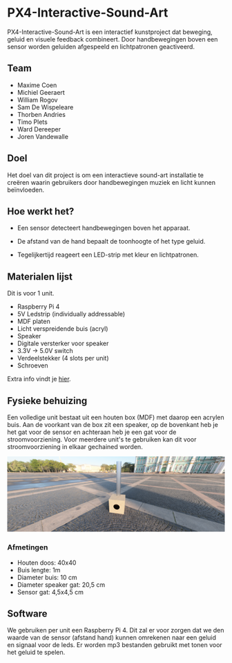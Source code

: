 # PX4-Interactive-Sound-Art

PX4-Interactive-Sound-Art is een interactief kunstproject dat beweging, geluid en visuele feedback combineert. Door handbewegingen boven een sensor worden geluiden afgespeeld en lichtpatronen geactiveerd.

## Team

- Maxime Coen
- Michiel Geeraert
- William Rogov
- Sam De Wispeleare
- Thorben Andries
- Timo Plets
- Ward Dereeper
- Joren Vandewalle

## Doel

Het doel van dit project is om een interactieve sound-art installatie te creëren waarin gebruikers door handbewegingen muziek en licht kunnen beïnvloeden.

## Hoe werkt het?

- Een sensor detecteert handbewegingen boven het apparaat.

- De afstand van de hand bepaalt de toonhoogte of het type geluid.

- Tegelijkertijd reageert een LED-strip met kleur en lichtpatronen.


## Materialen lijst

Dit is voor 1 unit.

- Raspberry Pi 4
- 5V Ledstrip (individually addressable)
- MDF platen
- Licht verspreidende buis (acryl)
- Speaker
- Digitale versterker voor speaker
- 3.3V -> 5.0V switch
- Verdeelstekker (4 slots per unit)
- Schroeven

Extra info vindt je [hier](./documentatie/Materialen_info.md).

## Fysieke behuizing

Een volledige unit bestaat uit een houten box (MDF) met daarop een acrylen buis. Aan de voorkant van de box zit een speaker, op de bovenkant heb je het gat voor de sensor en achteraan heb je een gat voor de stroomvoorziening.
Voor meerdere unit's te gebruiken kan dit voor stroomvoorziening in elkaar gechained worden.

![Fysieke_box](./studies/fotos/PX4%20ProtoType%20Assembly.png)

### Afmetingen

- Houten doos: 40x40
- Buis lengte: 1m
- Diameter buis: 10 cm
- Diameter speaker gat: 20,5 cm
- Sensor gat: 4,5x4,5 cm

## Software

We gebruiken per unit een Raspberry Pi 4. Dit zal er voor zorgen dat we den waarde van de sensor (afstand hand) kunnen omrekenen naar een geluid en signaal voor de leds. Er worden mp3 bestanden gebruikt met tonen voor het geluid te spelen.